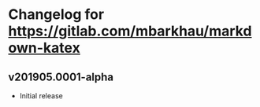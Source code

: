 # Changelog for https://gitlab.com/mbarkhau/markdown-katex

## v201905.0001-alpha

 - Initial release
